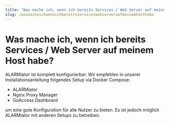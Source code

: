 ```yaml
---
title: "Was mache ich, wenn ich bereits Services / Web Server auf meinem Host habe?"
slug: /wasmacheichwennichbereitsserviceswebserveraufmeinemhosthabe
---
```


# Was mache ich, wenn ich bereits Services / Web Server auf meinem Host habe?

ALARMiator ist komplett konfigurierbar. Wir empfehlen in unserer Installationsanleitung folgendes Setup via Docker Compose:



* ALARMiator
* Nginx Proxy Manager
* GoAccess Dashboard



um eine gute Konfiguration für alle Nutzer zu bieten. Es ist jedoch möglich ALARMiator mit anderen Setups zu betreiben.